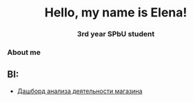 <div id="header" align="center">
  <h1> Hello, my name is Elena! </h1>
  <h3> 3rd year SPbU student </h3>
</div>


### About me



## BI:
- [Дашборд анализа деятельности магазина](https://datalens.yandex/8i85dctarikev)
